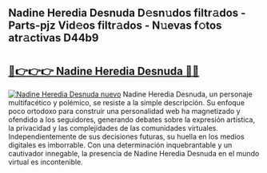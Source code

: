 ## Nadine Heredia Desnuda D𝚎sn𝚞dos filtr𝚊dos - Parts-pjz Vid𝚎os filtr𝚊dos - N𝚞evas f𝚘tos atr𝚊ctivas D44b9

# <h2><a href="http://mb5ciga.tromn.icu/?c=Nadine+Heredia+Desnuda">🔗👉👉👉 Nadine Heredia Desnuda 🔗🔗</a></h2>

[![Nadine Heredia Desnuda nuevo](https://i.imgur.com/pEAQMta.gif)](http://mb5ciga.tromn.icu/?c=Nadine+Heredia+Desnuda)
Nadine Heredia Desnuda, un personaje multifacético y polémico, se resiste a la simple descripción. Su enfoque poco ortodoxo para construir una personalidad web ha magnetizado y ofendido a los seguidores, generando debates sobre la expresión artística, la privacidad y las complejidades de las comunidades virtuales. Independientemente de sus decisiones futuras, su huella en los medios digitales es imborrable. Con una determinación inquebrantable y un cautivador innegable, la presencia de Nadine Heredia Desnuda en el mundo virtual es incontenible.
